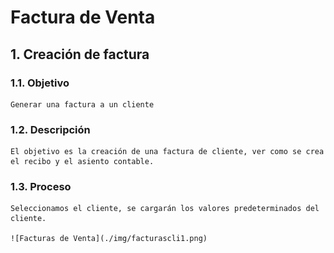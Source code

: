 # Factura de Venta

## 1. Creación de factura

### 1.1. Objetivo

    Generar una factura a un cliente

### 1.2. Descripción

    El objetivo es la creación de una factura de cliente, ver como se crea el recibo y el asiento contable.

### 1.3. Proceso

    Seleccionamos el cliente, se cargarán los valores predeterminados del cliente.
    
    ![Facturas de Venta](./img/facturascli1.png)
